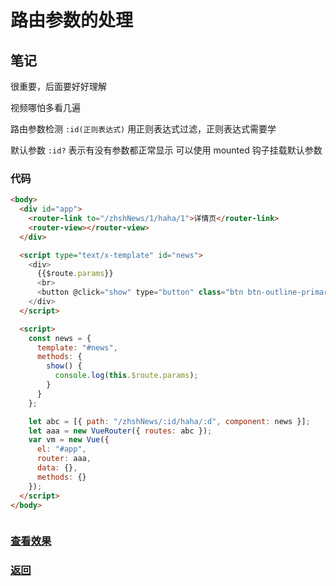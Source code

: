 # 路由参数的处理

## 笔记

很重要，后面要好好理解

视频哪怕多看几遍

路由参数检测 `:id(正则表达式)` 用正则表达式过滤，正则表达式需要学

默认参数 `:id?` 表示有没有参数都正常显示 可以使用 mounted 钩子挂载默认参数

### 代码

```html
<body>
  <div id="app">
    <router-link to="/zhshNews/1/haha/1">详情页</router-link>
    <router-view></router-view>
  </div>

  <script type="text/x-template" id="news">
    <div>
      {{$route.params}}
      <br>
      <button @click="show" type="button" class="btn btn-outline-primary">检测参数</button>
    </div>
  </script>

  <script>
    const news = {
      template: "#news",
      methods: {
        show() {
          console.log(this.$route.params);
        }
      }
    };

    let abc = [{ path: "/zhshNews/:id/haha/:d", component: news }];
    let aaa = new VueRouter({ routes: abc });
    var vm = new Vue({
      el: "#app",
      router: aaa,
      data: {},
      methods: {}
    });
  </script>
</body>
```

```js
```

### [查看效果](52.html "内容展示")

### [返回](../index.html)
